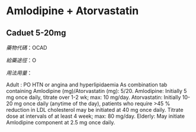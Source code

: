 # Amlodipine + Atorvastatin

## Caduet 5-20mg

*藥物代碼*：OCAD

*給藥途徑*：O

*用法用量*：

Adult : PO HTN or angina and hyperlipidaemia As combination tab containing Amlodipine (mg)/Atorvastatin (mg): 5/20. Amlodipine: Initially 5 mg once daily, titrate over 1-2 wk; max: 10 mg/day. Atorvastatin: Initially 10-20 mg once daily (anytime of the day), patients who require >45 % reduction in LDL cholesterol may be initiated at 40 mg once daily. Titrate dose at intervals of at least 4 week; max: 80 mg/day.
Elderly: May initiate Amlodipine component at 2.5 mg once daily.

